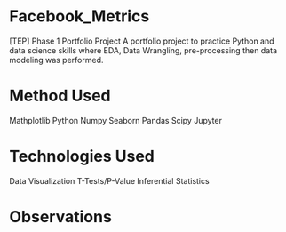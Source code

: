 # Facebook_Metrics
[TEP] Phase 1 Portfolio Project
A portfolio project to practice Python and data science skills where EDA, Data Wrangling,  pre-processing then data modeling was performed.
# Method Used
 Mathplotlib Python Numpy Seaborn Pandas Scipy Jupyter
# Technologies Used
Data Visualization T-Tests/P-Value Inferential Statistics
# Observations

